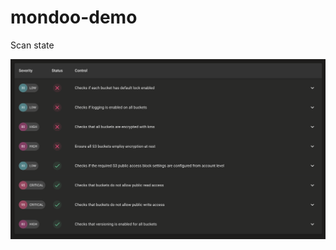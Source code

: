 # mondoo-demo

Scan state

![scan result](https://github.com/Indellient/mondoo-demo/blob/demo-t4/images/scan.png?raw=true)